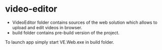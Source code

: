 # video-editor

- VideoEditor folder contains sources of the web solution which allows to upload and edit videos in browser.
- build folder contains pre-build version of the project.

To launch app simply start VE.Web.exe in build folder.
